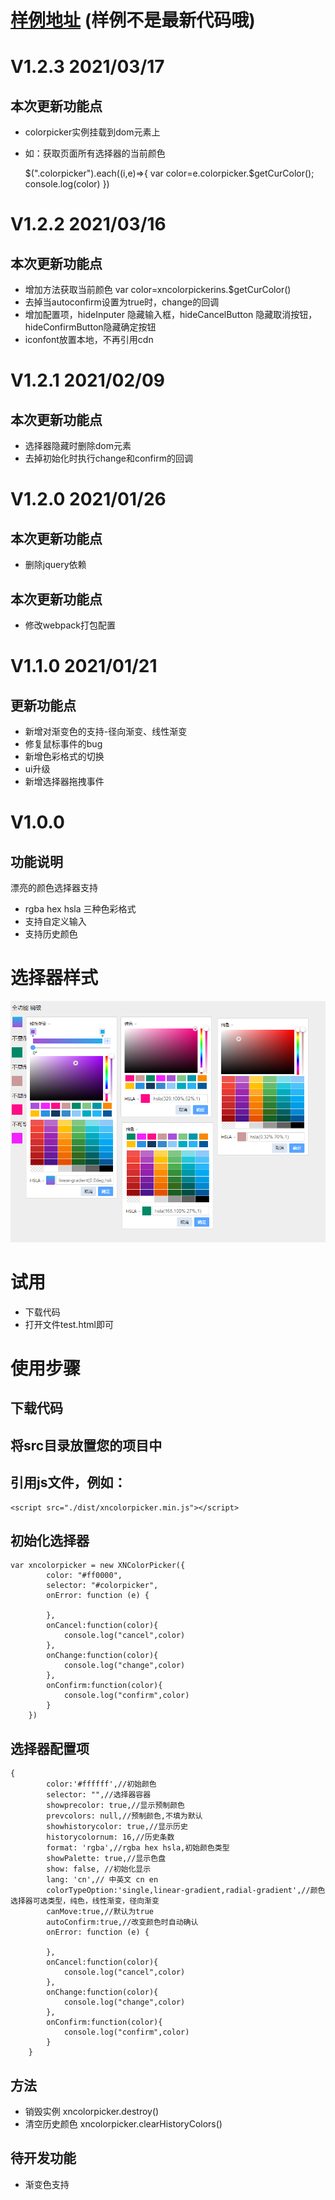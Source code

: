 # [样例地址](https://www.jq22.com/yanshi23671) (样例不是最新代码哦)

# V1.2.3 2021/03/17
## 本次更新功能点
+ colorpicker实例挂载到dom元素上
+ 如：获取页面所有选择器的当前颜色

    
    $(".colorpicker").each((i,e)=>{
        var color=e.colorpicker.$getCurColor();
        console.log(color)
    })

# V1.2.2 2021/03/16
## 本次更新功能点
+ 增加方法获取当前颜色 var color=xncolorpickerins.$getCurColor()
+ 去掉当autoconfirm设置为true时，change的回调
+ 增加配置项，hideInputer 隐藏输入框，hideCancelButton 隐藏取消按钮，hideConfirmButton隐藏确定按钮
+ iconfont放置本地，不再引用cdn


# V1.2.1 2021/02/09
## 本次更新功能点
+ 选择器隐藏时删除dom元素
+ 去掉初始化时执行change和confirm的回调

# V1.2.0 2021/01/26
## 本次更新功能点
+ 删除jquery依赖

## 本次更新功能点
+ 修改webpack打包配置


# V1.1.0 2021/01/21
## 更新功能点
+ 新增对渐变色的支持-径向渐变、线性渐变
+ 修复鼠标事件的bug
+ 新增色彩格式的切换
+ ui升级
+ 新增选择器拖拽事件

# V1.0.0
## 功能说明
漂亮的颜色选择器支持 
+ rgba hex hsla 三种色彩格式
+ 支持自定义输入
+ 支持历史颜色


# 选择器样式
![avatar](https://github.com/fanaiai/xncolorpicker/blob/main/4.png)

# 试用
+ 下载代码
+ 打开文件test.html即可

# 使用步骤
## 下载代码
## 将src目录放置您的项目中
## 引用js文件，例如：
    <script src="./dist/xncolorpicker.min.js"></script>
    
    
    
    
## 初始化选择器
    var xncolorpicker = new XNColorPicker({
            color: "#ff0000", 
            selector: "#colorpicker",
            onError: function (e) {
    
            },
            onCancel:function(color){
                console.log("cancel",color)
            },
            onChange:function(color){
                console.log("change",color)
            },
            onConfirm:function(color){
                console.log("confirm",color)
            }
        })
        
## 选择器配置项
    {
            color:'#ffffff',//初始颜色
            selector: "",//选择器容器
            showprecolor: true,//显示预制颜色
            prevcolors: null,//预制颜色,不填为默认
            showhistorycolor: true,//显示历史
            historycolornum: 16,//历史条数
            format: 'rgba',//rgba hex hsla,初始颜色类型
            showPalette: true,//显示色盘
            show: false, //初始化显示
            lang: 'cn',// 中英文 cn en
            colorTypeOption:'single,linear-gradient,radial-gradient',//颜色选择器可选类型，纯色，线性渐变，径向渐变
            canMove:true,//默认为true
            autoConfirm:true,//改变颜色时自动确认
            onError: function (e) {
            
            },
            onCancel:function(color){
                console.log("cancel",color)
            },
            onChange:function(color){
                console.log("change",color)
            },
            onConfirm:function(color){
                console.log("confirm",color)
            }
        }

## 方法
+ 销毁实例 xncolorpicker.destroy()
+ 清空历史颜色 xncolorpicker.clearHistoryColors()

## 待开发功能
+ 渐变色支持
